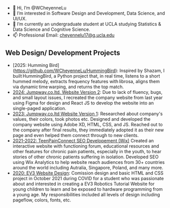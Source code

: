 - 👋 Hi, I’m @WCheyenneLu
- 👀 I’m interested in Software Design and Development, Data Science, and UI/UX.
- 🌱 I’m currently an undergraduate student at UCLA studying Statistics & Data Science and Cognitive Science.
- 📫 Professional Email: cheyennelu17@g.ucla.edu

## Web Design/ Development Projects
- [2025: Humming Bird] (https://github.com/WCheyenneLu/HummingBird): Inspired by Shazam, I built HummingBird, a Python project that, in real time, listens to a short hummed melody, extracts frequency features with librosa, aligns them via dynamic time warping, and returns the top match.
- [2024: Jumpway.co.ltd. Website Version 2](https://github.com/WCheyenneLu/jumpwayv2): Due to lack of fluency, bugs, and small layout issues, I recreated the company website from last year using Figma for design and React JS to develop the website into an single-paged application. 
- [2023: Jumpway.co.ltd Website Version 1](http://jumpway.co.th/): Researched about company's values, their colors, took photos etc. Designed and developed the company website using Adobe XD, HTML, CSS, and JS. Reached out to the company after final results, they immediately adopted it as their new page and even helped them connect through to new clients. 
- [2021-2022: TeenPainConnect SEO Developement (Wix)](https://ceni23.wixsite.com/teenpainconnect) Created an interactive website with functioning forum, educational resources and other features for chronic pain patients, especially in the youth, to hear stories of other chronic patients suffering in isolation. Developed SEO using Wix Analytics to help website reach audiences from 30+ countries around the world including Autralia, Singapore, Poland, and many more.  
- [2020: EV3 Website Design](https://github.com/WCheyenneLu/EV3): Comission design and basic HTML and CSS project in October 2021 during COVID for a student who was passionate about and interested in creating a EV3 Robotics Tutorial Website for young children to learn and be exposed to hardware programming from a young age. My responsibilities included all levels of design including pageflow, colors, fonts, etc.
<!---
WCheyenneLu/WCheyenneLu is a ✨ special ✨ repository because its `README.md` (this file) appears on your GitHub profile.
You can click the Preview link to take a look at your changes.
--->
